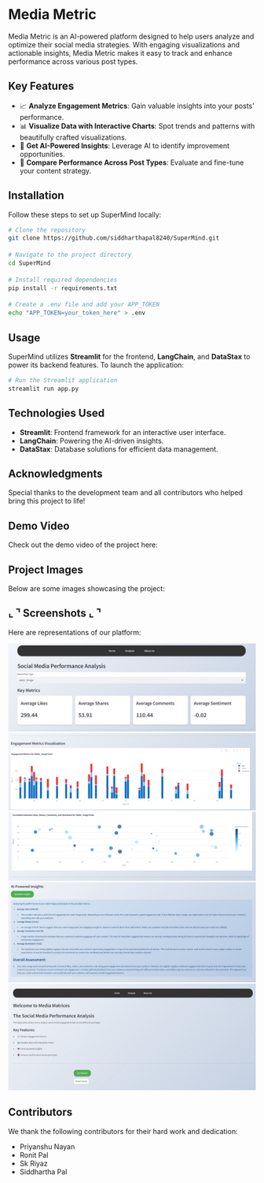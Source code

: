 
# Media Metric

Media Metric is an AI-powered platform designed to help users analyze and optimize their social media strategies. With engaging visualizations and actionable insights, Media Metric makes it easy to track and enhance performance across various post types.

## Key Features

- 📈 **Analyze Engagement Metrics**: Gain valuable insights into your posts' performance.
- 📊 **Visualize Data with Interactive Charts**: Spot trends and patterns with beautifully crafted visualizations.
- 🤖 **Get AI-Powered Insights**: Leverage AI to identify improvement opportunities.
- 📱 **Compare Performance Across Post Types**: Evaluate and fine-tune your content strategy.

## Installation

Follow these steps to set up SuperMind locally:

```bash
# Clone the repository
git clone https://github.com/siddharthapal8240/SuperMind.git

# Navigate to the project directory
cd SuperMind

# Install required dependencies
pip install -r requirements.txt

# Create a .env file and add your APP_TOKEN
echo "APP_TOKEN=your_token_here" > .env
```

## Usage

SuperMind utilizes **Streamlit** for the frontend, **LangChain**, and **DataStax** to power its backend features. To launch the application:

```bash
# Run the Streamlit application
streamlit run app.py
```

## Technologies Used

- **Streamlit**: Frontend framework for an interactive user interface.
- **LangChain**: Powering the AI-driven insights.
- **DataStax**: Database solutions for efficient data management.


## Acknowledgments

Special thanks to the development team and all contributors who helped bring this project to life!

## Demo Video

Check out the demo video of the project here:  


## Project Images

Below are some images showcasing the project:

## ⌞ ⌝ Screenshots ⌞ ⌝

Here are representations of our platform:

![Image-1](/assets/images/1.jpeg)
![Image-2](/assets/images/2.jpeg)
![Image-3](/assets/images/3.jpeg)
![Image-4](/assets/images/4.jpeg)
![Image-5](/assets/images/5.jpeg)

## Contributors

We thank the following contributors for their hard work and dedication:

- Priyanshu Nayan
- Ronit Pal
- Sk Riyaz
- Siddhartha Pal

